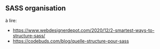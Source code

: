 


## SASS organisation

à lire:
- https://www.webdesignerdepot.com/2020/12/2-smartest-ways-to-structure-sass/
- https://codebuds.com/blog/quelle-structure-pour-sass